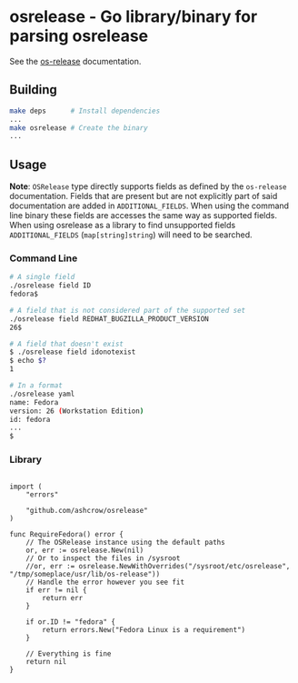 # osrelease - Go library/binary for parsing osrelease

See the
[os-release](https://www.freedesktop.org/software/systemd/man/os-release.html)
documentation.

## Building

```bash
make deps      # Install dependencies
...
make osrelease # Create the binary
...
```

## Usage

**Note**: ``OSRelease`` type directly supports fields as defined by the
``os-release`` documentation. Fields that are present but are not
explicitly part of said documentation are added in ``ADDITIONAL_FIELDS``.
When using the command line binary these fields are accesses the same
way as supported fields. When using osrelease as a library to find unsupported
fields ``ADDITIONAL_FIELDS`` (``map[string]string``) will need to be searched.

### Command Line
```bash
# A single field
./osrelease field ID
fedora$

# A field that is not considered part of the supported set
./osrelease field REDHAT_BUGZILLA_PRODUCT_VERSION
26$

# A field that doesn't exist
$ ./osrelease field idonotexist
$ echo $?
1

# In a format
./osrelease yaml
name: Fedora
version: 26 (Workstation Edition)
id: fedora
...
$
```


### Library


```golang

import (
	"errors"

	"github.com/ashcrow/osrelease"
)

func RequireFedora() error {
	// The OSRelease instance using the default paths
	or, err := osrelease.New(nil)
	// Or to inspect the files in /sysroot
	//or, err := osrelease.NewWithOverrides("/sysroot/etc/osrelease", "/tmp/someplace/usr/lib/os-release"))
	// Handle the error however you see fit
	if err != nil {
		return err
	}

	if or.ID != "fedora" {
		return errors.New("Fedora Linux is a requirement")
	}

	// Everything is fine
	return nil
}
```
